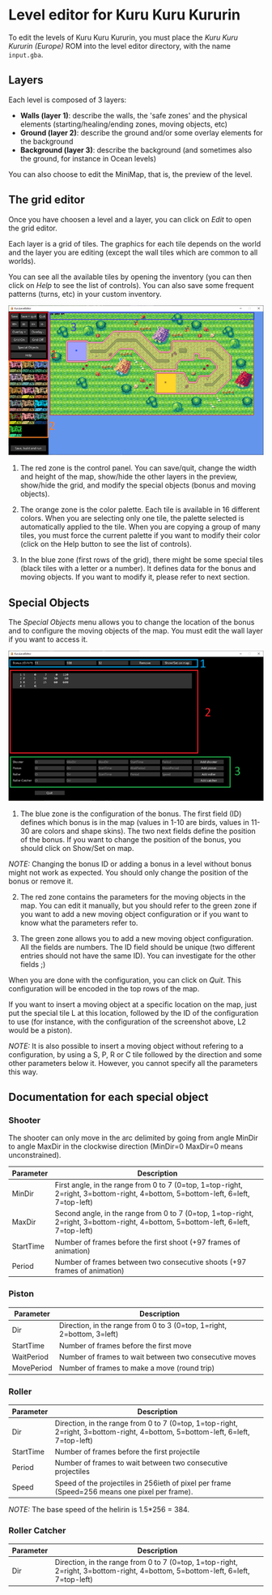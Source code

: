 # Level editor for Kuru Kuru Kururin

To edit the levels of Kuru Kuru Kururin, you must place the *Kuru Kuru Kururin (Europe)* ROM into the level editor directory, with the name `input.gba`.

## Layers

Each level is composed of 3 layers:

- **Walls (layer 1)**: describe the walls, the 'safe zones' and the physical elements (starting/healing/ending zones, moving objects, etc)
- **Ground (layer 2)**: describe the ground and/or some overlay elements for the background
- **Background (layer 3)**: describe the background (and sometimes also the ground, for instance in Ocean levels)

You can also choose to edit the MiniMap, that is, the preview of the level.

## The grid editor

Once you have choosen a level and a layer, you can click on *Edit* to open the grid editor.

Each layer is a grid of tiles. The graphics for each tile depends on the world and the layer you are editing (except the wall tiles which are common to all worlds).

You can see all the available tiles by opening the inventory (you can then click on *Help* to see the list of controls).
You can also save some frequent patterns (turns, etc) in your custom inventory.

![workspace](./workspace.png)

1. The red zone is the control panel. You can save/quit, change the width and height of the map, show/hide the other layers in the preview, show/hide the grid, and modify the special objects (bonus and moving objects).
 
2. The orange zone is the color palette. Each tile is available in 16 different colors. When you are selecting only one tile, the palette selected is automatically applied to the tile. When you are copying a group of many tiles, you must force the current palette if you want to modify their color (click on the Help button to see the list of controls).
 
3. In the blue zone (first rows of the grid), there might be some special tiles (black tiles with a letter or a number). It defines data for the bonus and moving objects. If you want to modify it, please refer to next section.

## Special Objects

The *Special Objects* menu allows you to change the location of the bonus and to configure the moving objects of the map.
You must edit the wall layer if you want to access it.

![objects](./kururin_objects.png)

1. The blue zone is the configuration of the bonus. The first field (ID) defines which bonus is in the map (values in 1-10 are birds, values in 11-30 are colors and shape skins). The two next fields define the position of the bonus.
If you want to change the position of the bonus, you should click on Show/Set on map.

*NOTE:* Changing the bonus ID or adding a bonus in a level without bonus might not work as expected. You should only change the position of the bonus or remove it.
 
2. The red zone contains the parameters for the moving objects in the map. You can edit it manually, but you should refer to the green zone if you want to add a new moving object configuration or if you want to know what the parameters refer to.
 
3. The green zone allows you to add a new moving object configuration. All the fields are numbers. The ID field should be unique (two different entries should not have the same ID). You can investigate for the other fields ;)

When you are done with the configuration, you can click on *Quit*. This configuration will be encoded in the top rows of the map.

If you want to insert a moving object at a specific location on the map, just put the special tile L at this location, followed by the ID of the configuration to use (for instance, with the configuration of the screenshot above, L2 would be a piston).

*NOTE:* It is also possible to insert a moving object without refering to a configuration, by using a S, P, R or C tile followed by the direction and some other parameters below it. However, you cannot specify all the parameters this way.

## Documentation for each special object

### Shooter

The shooter can only move in the arc delimited by going from angle MinDir to angle MaxDir in the clockwise direction
(MinDir=0 MaxDir=0 means unconstrained).

| Parameter | Description |
| --- | --- |
| MinDir | First angle, in the range from 0 to 7 (0=top, 1=top-right, 2=right, 3=bottom-right, 4=bottom, 5=bottom-left, 6=left, 7=top-left) |
| MaxDir | Second angle, in the range from 0 to 7 (0=top, 1=top-right, 2=right, 3=bottom-right, 4=bottom, 5=bottom-left, 6=left, 7=top-left) |
| StartTime	| Number of frames before the first shoot (+97 frames of animation) |
| Period | Number of frames between two consecutive shoots (+97 frames of animation) |

### Piston

| Parameter | Description |
| --- | --- |
| Dir | Direction, in the range from 0 to 3 (0=top, 1=right, 2=bottom, 3=left) |
| StartTime	| Number of frames before the first move |
| WaitPeriod | Number of frames to wait between two consecutive moves |
| MovePeriod | Number of frames to make a move (round trip) |

### Roller

| Parameter | Description |
| --- | --- |
| Dir | Direction, in the range from 0 to 7 (0=top, 1=top-right, 2=right, 3=bottom-right, 4=bottom, 5=bottom-left, 6=left, 7=top-left) |
| StartTime | Number of frames before the first projectile |
| Period | Number of frames to wait between two consecutive projectiles |
| Speed | Speed of the projectiles in 256ieth of pixel per frame (Speed=256 means one pixel per frame). |

*NOTE:* The base speed of the helirin is 1.5*256 = 384.

### Roller Catcher

| Parameter | Description |
| --- | --- |
| Dir | Direction, in the range from 0 to 7 (0=top, 1=top-right, 2=right, 3=bottom-right, 4=bottom, 5=bottom-left, 6=left, 7=top-left) |
